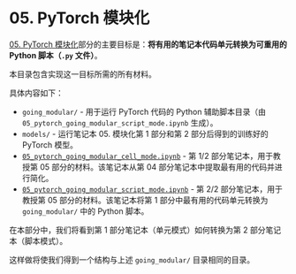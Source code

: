 # 05. PyTorch 模块化

[05. PyTorch 模块化](https://www.learnpytorch.io/05_pytorch_going_modular/)部分的主要目标是：**将有用的笔记本代码单元转换为可重用的 Python 脚本（`.py` 文件）**。

本目录包含实现这一目标所需的所有材料。

具体内容如下：
* `going_modular/` - 用于运行 PyTorch 代码的 Python 辅助脚本目录（由 `05_pytorch_going_modular_script_mode.ipynb` 生成）。
* `models/` - 运行笔记本 05. 模块化第 1 部分和第 2 部分后得到的训练好的 PyTorch 模型。
* [`05_pytorch_going_modular_cell_mode.ipynb`](https://github.com/mrdbourke/pytorch-deep-learning/blob/main/going_modular/05_pytorch_going_modular_cell_mode.ipynb) - 第 1/2 部分笔记本，用于教授第 05 部分的材料。该笔记本从第 04 部分笔记本中提取最有用的代码并进行简化。
* [`05_pytorch_going_modular_script_mode.ipynb`](https://github.com/mrdbourke/pytorch-deep-learning/blob/main/going_modular/05_pytorch_going_modular_script_mode.ipynb) - 第 2/2 部分笔记本，用于教授第 05 部分的材料。该笔记本将第 1 部分中最有用的代码单元转换为 `going_modular/` 中的 Python 脚本。

在本部分中，我们将看到第 1 部分笔记本（单元模式）如何转换为第 2 部分笔记本（脚本模式）。

这样做将使我们得到一个结构与上述 `going_modular/` 目录相同的目录。
